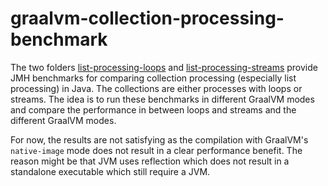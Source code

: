 # graalvm-collection-processing-benchmark

The two folders [list-processing-loops](list-processing-loops) and [list-processing-streams](list-processing-streams)
provide JMH benchmarks for comparing collection processing (especially list processing) in Java. The collections are
either processes with loops or streams. The idea is to run these benchmarks in different GraalVM modes and compare the
performance in between loops and streams and the different GraalVM modes.

For now, the results are not satisfying as the compilation with GraalVM's `native-image` mode does not result in a clear
performance benefit. The reason might be that JVM uses reflection which does not result in a standalone executable which
still require a JVM.
